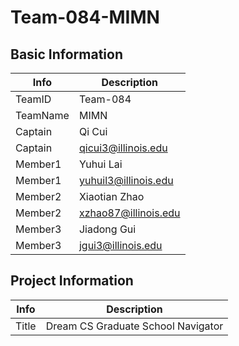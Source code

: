 # Team-084-MIMN

## Basic Information

|   Info      |        Description     |
| ----------- | ---------------------- |
| TeamID      |        Team-084        |
| TeamName    |          MIMN          |
| Captain     |         Qi Cui         |
| Captain     |   qicui3@illinois.edu  |
| Member1     |        Yuhui Lai       |
| Member1     |  yuhuil3@illinois.edu  |
| Member2     |        Xiaotian Zhao   |
| Member2     |  xzhao87@illinois.edu  |
| Member3     |       Jiadong Gui      |
| Member3     |   jgui3@illinois.edu   |

## Project Information

|   Info      |        Description     |
| ----------- | ---------------------- |
|  Title      |       Dream CS Graduate School Navigator     |